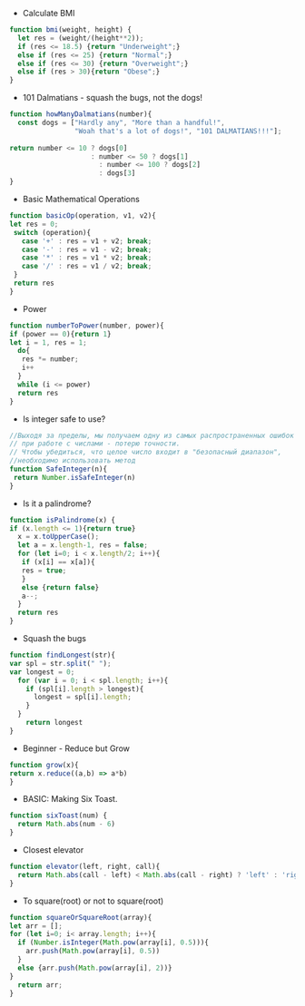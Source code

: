 * Calculate BMI
```javascript
function bmi(weight, height) {
  let res = (weight/(height**2));
  if (res <= 18.5) {return "Underweight";}
  else if (res <= 25) {return "Normal";}
  else if (res <= 30) {return "Overweight";}
  else if (res > 30){return "Obese";}
}
```
* 101 Dalmatians - squash the bugs, not the dogs!
```javascript
function howManyDalmatians(number){  
  const dogs = ["Hardly any", "More than a handful!", 
                "Woah that's a lot of dogs!", "101 DALMATIANS!!!"];  
  
return number <= 10 ? dogs[0] 
                    : number <= 50 ? dogs[1]
                      : number <= 100 ? dogs[2]
                      : dogs[3]
}
```
* Basic Mathematical Operations
```javascript
function basicOp(operation, v1, v2){
let res = 0;
 switch (operation){
   case '+' : res = v1 + v2; break;
   case '-' : res = v1 - v2; break;
   case '*' : res = v1 * v2; break;
   case '/' : res = v1 / v2; break;
 }
 return res
}
```
* Power
```javascript
function numberToPower(number, power){
if (power == 0){return 1}
let i = 1, res = 1;
  do{
   res *= number;
   i++
  }
  while (i <= power)
  return res
}
```
* Is integer safe to use?
```javascript
//Выходя за пределы, мы получаем одну из самых распространенных ошибок
// при работе с числами - потерю точности.
// Чтобы убедиться, что целое число входит в "безопасный диапазон",
//необходимо использовать метод
function SafeInteger(n){
 return Number.isSafeInteger(n)
}
```
* Is it a palindrome?
```javascript
function isPalindrome(x) {
if (x.length <= 1){return true}
  x = x.toUpperCase();
  let a = x.length-1, res = false;
  for (let i=0; i < x.length/2; i++){
   if (x[i] == x[a]){
   res = true;
   }
   else {return false}
   a--;
  }
  return res
}
```
* Squash the bugs
```javascript
function findLongest(str){
var spl = str.split(" ");
var longest = 0;  
  for (var i = 0; i < spl.length; i++){
    if (spl[i].length > longest){
      longest = spl[i].length;
    }
  }
    return longest
}
```
* Beginner - Reduce but Grow
```javascript
function grow(x){
return x.reduce((a,b) => a*b)
}
```
* BASIC: Making Six Toast.
```javascript
function sixToast(num) {
  return Math.abs(num - 6)
}
```
* Closest elevator
```javascript
function elevator(left, right, call){
  return Math.abs(call - left) < Math.abs(call - right) ? 'left' : 'right'
}
```
* To square(root) or not to square(root)
```javascript
function squareOrSquareRoot(array){
let arr = [];
for (let i=0; i< array.length; i++){
  if (Number.isInteger(Math.pow(array[i], 0.5))){
    arr.push(Math.pow(array[i], 0.5))
  }
  else {arr.push(Math.pow(array[i], 2))}
}
  return arr;  
}
```